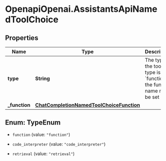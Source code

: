 # OpenapiOpenai.AssistantsApiNamedToolChoice

## Properties

Name | Type | Description | Notes
------------ | ------------- | ------------- | -------------
**type** | **String** | The type of the tool. If type is &#x60;function&#x60;, the function name must be set | 
**_function** | [**ChatCompletionNamedToolChoiceFunction**](ChatCompletionNamedToolChoiceFunction.md) |  | [optional] 



## Enum: TypeEnum


* `function` (value: `"function"`)

* `code_interpreter` (value: `"code_interpreter"`)

* `retrieval` (value: `"retrieval"`)




